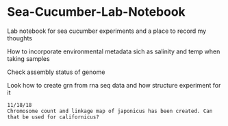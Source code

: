 # Sea-Cucumber-Lab-Notebook

Lab notebook for sea cucumber experiments and a place to record my thoughts 

How to incorporate environmental metadata sich as salinity and temp when taking samples

Check assembly status of genome

Look how to create grn from rna seq data and how structure experiment for it


~~~~ 
11/18/18
Chromosome count and linkage map of japonicus has been created. Can that be used for californicus?

~~~~ 
